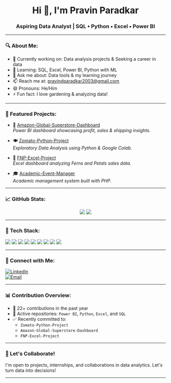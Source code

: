 <h1 align="center">Hi 👋, I'm Pravin Paradkar</h1>
<h3 align="center">Aspiring Data Analyst | SQL • Python • Excel • Power BI</h3>

---

### 🔍 About Me:
- 🔭 Currently working on: Data analysis projects & Seeking a career in data
- 🌱 Learning: SQL, Excel, Power BI, Python with ML
- 💬 Ask me about: Data tools & my learning journey
- 📫 Reach me at: pravindparadkar2003@gmail.com
- 😄 Pronouns: He/Him
- ⚡ Fun fact: I love gardening & analyzing data!

---

### 📌 Featured Projects:
- 🛒 [Amazon-Global-Superstore-Dashboard](https://github.com/paradkarpravin15/Amazon-Global-Superstore-Dashboard)  
  _Power BI dashboard showcasing profit, sales & shipping insights._

- 🍽️ [Zomato-Python-Project](https://github.com/paradkarpravin15/Zomato-Python-Project)  
  _Exploratory Data Analysis using Python & Google Colab._

- 💐 [FNP-Excel-Project](https://github.com/paradkarpravin15/FNP-Excel-Project)  
  _Excel dashboard analyzing Ferns and Petals sales data._

- 🎓 [Academic-Event-Manager](https://github.com/paradkarpravin15/Academic-Event-Manager)  
  _Academic management system built with PHP._

---

### 📈 GitHub Stats:
<p align="center">
  <img src="https://github-readme-stats.vercel.app/api?username=paradkarpravin15&show_icons=true&theme=radical" />
  <img src="https://github-readme-stats.vercel.app/api/top-langs/?username=paradkarpravin15&layout=compact&theme=radical" />
</p>

---

### 🧰 Tech Stack:
<p>
  <img src="https://img.shields.io/badge/SQL-316192?style=for-the-badge&logo=postgresql&logoColor=white"/>
  <img src="https://img.shields.io/badge/Python-3776AB?style=for-the-badge&logo=python&logoColor=white"/>
  <img src="https://img.shields.io/badge/Excel-217346?style=for-the-badge&logo=microsoft-excel&logoColor=white"/>
  <img src="https://img.shields.io/badge/Power BI-F2C811?style=for-the-badge&logo=powerbi&logoColor=black"/>
  <img src="https://img.shields.io/badge/HTML5-E34F26?style=for-the-badge&logo=html5&logoColor=white"/>
  <img src="https://img.shields.io/badge/CSS3-1572B6?style=for-the-badge&logo=css3&logoColor=white"/>
  <img src="https://img.shields.io/badge/Canva-00C4CC?style=for-the-badge&logo=canva&logoColor=white"/>
  <img src="https://img.shields.io/badge/Jupyter-F37626?style=for-the-badge&logo=jupyter&logoColor=white"/>
  <img src="https://img.shields.io/badge/VS Code-F37626?style=for-the-badge&logo=VS-Code&logoColor=white"/>
</p>

---

### 🔗 Connect with Me:
[![LinkedIn](https://img.shields.io/badge/LinkedIn-blue?style=for-the-badge&logo=linkedin)](https://www.linkedin.com/in/pravinparadkar)  
[![Email](https://img.shields.io/badge/Gmail-red?style=for-the-badge&logo=gmail)](mailto:pravindparadkar2003@gmail.com)

---

### 📊 Contribution Overview:
- 🔄 22+ contributions in the past year  
- 📂 Active repositories: `Power BI`, `Python`, `Excel`, and `SQL`  
- ✅ Recently committed to:  
  - `Zomato-Python-Project`  
  - `Amazon-Global-Superstore-Dashboard`  
  - `FNP-Excel-Project`

---

### 📣 Let's Collaborate!
I'm open to projects, internships, and collaborations in data analytics. Let's turn data into decisions!

---

